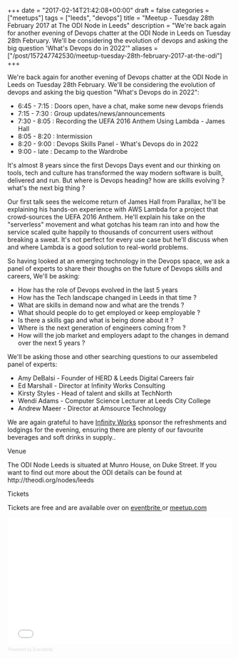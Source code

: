 +++
date = "2017-02-14T21:42:08+00:00"
draft = false
categories = ["meetups"]
tags = ["leeds", "devops"]
title = "Meetup - Tuesday 28th February 2017 at The ODI Node in Leeds"
description = "We're back again for another evening of Devops chatter at the ODI Node in Leeds on Tuesday 28th February. We'll be considering the evolution of devops and asking the big question 'What's Devops do in 2022'"
aliases = ["/post/157247742530/meetup-tuesday-28th-february-2017-at-the-odi"]
+++
<p><p>We're back again for another evening of Devops chatter at the ODI Node in Leeds on Tuesday 28th February. We'll be considering the evolution of devops and asking the big question "What's Devops do in 2022":</p>
<ul><li>6:45 - 7:15 : Doors open, have a chat, make some new devops friends</li>
<li>7:15 - 7:30 : Group updates/news/announcements</li>
<li>7:30 - 8:05 : Recording the UEFA 2016 Anthem Using Lambda - James Hall</li>
<li>8:05 - 8:20 : Intermission</li>
<li>8:20 - 9:00 : Devops Skills Panel - What's Devops do in 2022</li>
<li>9:00 - late : Decamp to the Wardrobe</li></ul>
<!-- more --><p>
It's almost 8 years since the first Devops Days event and our thinking on tools, tech and culture has transformed the way modern software is built, delivered and run. But where is Devops heading? how are skills evolving ? what's the next big thing ? 
</p><p>
Our first talk sees the welcome return of James Hall from Parallax, he'll be explaining his hands-on experience with AWS Lambda for a project that crowd-sources the UEFA 2016 Anthem. He'll explain his take on the "serverless" movement and what gotchas his team ran into and how the service scaled quite happily to thousands of concurrent users without breaking a sweat. It's not perfect for every use case but he'll discuss when and where Lambda is a good solution to real-world problems.
</p><p>
So having looked at an emerging technology in the Devops space, we ask a panel of experts to share their thoughs on the future of Devops skills and careers, We'll be asking:
</p>
<ul><li>How has the role of Devops evolved in the last 5 years</li>
<li>How has the Tech landscape changed in Leeds in that time ?</li>
<li>What are skills in demand now and what are the trends ?</li>
<li>What should people do to get employed or keep employable ?</li>
<li>Is there a skills gap and what is being done about it ?</li>
<li>Where is the next generation of engineers coming from ?</li>
<li>How will the job market and employers adapt to the changes in demand over the next 5 years ?</li>
</ul><p>We'll be asking those and other searching questions to our assembeled panel of experts:</p>
<ul><li>Amy DeBalsi - Founder of HERD &amp; Leeds Digital Careers fair</li>
<li>Ed Marshall - Director at Infinity Works Consulting</li>
<li>Kirsty Styles - Head of talent and skills at TechNorth</li>
<li>Wendi Adams - Computer Science Lecturer at Leeds City College</li>
<li>Andrew Maeer - Director at Amsource Technology</li>
</ul><p>We are again grateful to have <a href="https://www.infinityworks.com/">Infinity Works</a> sponsor the refreshments and lodgings for the evening, ensuring there are plenty of our favourite beverages and soft drinks in supply..</p><p>Venue</p><p>The ODI Node Leeds is situated at Munro House, on Duke Street. If you want to find out more about the ODI details can be found at http://theodi.org/nodes/leeds</p><p>Tickets</p><p>Tickets are free and are available over on <a href="http://leedsdevops-feb-17.eventbrite.co.uk">eventbrite </a>or <a href="https://www.meetup.com/LeedsDevops/events/237710689/">meetup.com</a></p><div style="width:100%; text-align:left;"><iframe src="//eventbrite.co.uk/tickets-external?eid=32102646881&amp;ref=etckt" frameborder="0" height="284" width="100%" marginheight="5" marginwidth="5" scrolling="auto"></iframe><div style="font-family:Helvetica, Arial; font-size:10px; padding:5px 0 5px; margin:2px; width:100%; text-align:left;"><a class="powered-by-eb" style="color: #dddddd; text-decoration: none;" target="_blank" href="http://www.eventbrite.co.uk/r/etckt">Powered by Eventbrite</a></div></div></p>
